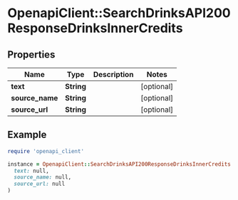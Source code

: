 # OpenapiClient::SearchDrinksAPI200ResponseDrinksInnerCredits

## Properties

| Name | Type | Description | Notes |
| ---- | ---- | ----------- | ----- |
| **text** | **String** |  | [optional] |
| **source_name** | **String** |  | [optional] |
| **source_url** | **String** |  | [optional] |

## Example

```ruby
require 'openapi_client'

instance = OpenapiClient::SearchDrinksAPI200ResponseDrinksInnerCredits.new(
  text: null,
  source_name: null,
  source_url: null
)
```

